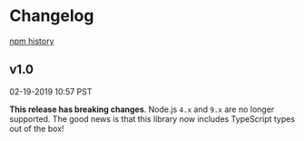 # Changelog

[npm history][1]

[1]: https://www.npmjs.com/package/eventid?activeTab=versions

## v1.0

02-19-2019 10:57 PST

**This release has breaking changes**.  Node.js `4.x` and `9.x` are no longer supported.  The good news is that this library now includes TypeScript types out of the box!

